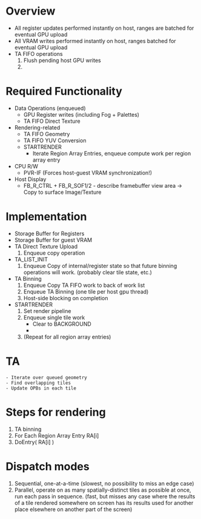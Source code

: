 
# Overview
- All register updates performed instantly on host, ranges are batched for eventual GPU upload
- All VRAM writes performed instantly on host, ranges batched for eventual GPU upload
- TA FIFO operations
    1. Flush pending host GPU writes
    2. 

# Required Functionality
- Data Operations (enqueued)
    - GPU Register writes (including Fog + Palettes)
    - TA FIFO Direct Texture
- Rendering-related
    - TA FIFO Geometry
    - TA FIFO YUV Conversion
    - STARTRENDER
        - Iterate Region Array Entries, enqueue compute work per region array entry
- CPU R/W
    -  PVR-IF (Forces host-guest VRAM synchronization!)
- Host Display
    - FB_R_CTRL + FB_R_SOF1/2 - describe framebuffer view area -> Copy to surface Image/Texture

# Implementation
- Storage Buffer for Registers
- Storage Buffer for guest VRAM
- TA Direct Texture Upload
    1. Enqueue copy operation
- TA_LIST_INIT
    1. Enqueue Copy of internal/register state so that future binning operations will work. (probably clear tile state, etc.)
- TA Binning
    1. Enqueue Copy TA FIFO work to back of work list
    2. Enqueue TA Binning (one tile per host gpu thread)
    3. Host-side blocking on completion
- STARTRENDER
    1. Set render pipeline
    2. Enqueue single tile work
        - Clear to BACKGROUND
        - 
    3. (Repeat for all region array entries)


# TA 
```
- Iterate over queued geometry
- Find overlapping tiles
- Update OPBs in each tile
```

# Steps for rendering
1. TA binning
2. For Each Region Array Entry RA[i]
3. DoEntry( RA[i] )


# Dispatch modes
1. Sequential, one-at-a-time (slowest, no possibility to miss an edge case)
2. Parallel, operate on as many spatially-distinct tiles as possible at once, run each pass in sequence. (fast, but misses any case where the results of a tile rendered somewhere on screen has its results used for another place elsewhere on another part of the screen)

